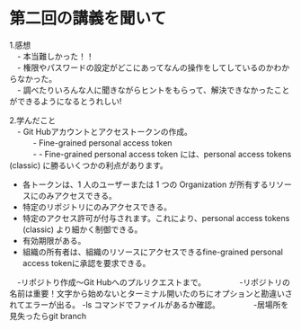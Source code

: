 # 第二回の講義を聞いて  

1.感想  
　- 本当難しかった！！  
　- 権限やパスワードの設定がどこにあってなんの操作をしてしているのかわからなかった。   
　- 調べたりいろんな人に聞きながらヒントをもらって、解決できなかったことができるようになるとうれしい!


2.学んだこと  
　- Git Hubアカウントとアクセストークンの作成。  
　　　- Fine-grained personal access token  
　　　- - Fine-grained personal access token には、personal access tokens (classic) に勝るいくつかの利点があります。  

  - 各トークンは、1 人のユーザーまたは 1 つの Organization が所有するリソースにのみアクセスできる。  
  - 特定のリポジトリにのみアクセスできる。  
  - 特定のアクセス許可が付与されます。これにより、personal access tokens (classic) より細かく制御できる。  
  - 有効期限がある。  
  - 組織の所有者は、組織のリソースにアクセスできるfine-grained personal access tokenに承認を要求できる。



　-リポジトり作成～Git Hubへのプルリクエストまで。
　　　　-リポジトリの名前は重要！文字から始めないとターミナル開いたのちにオプションと勘違いされてエラーが出る。
        -ls コマンドでファイルがあるか確認。
　　　　-居場所を見失ったらgit branch 


